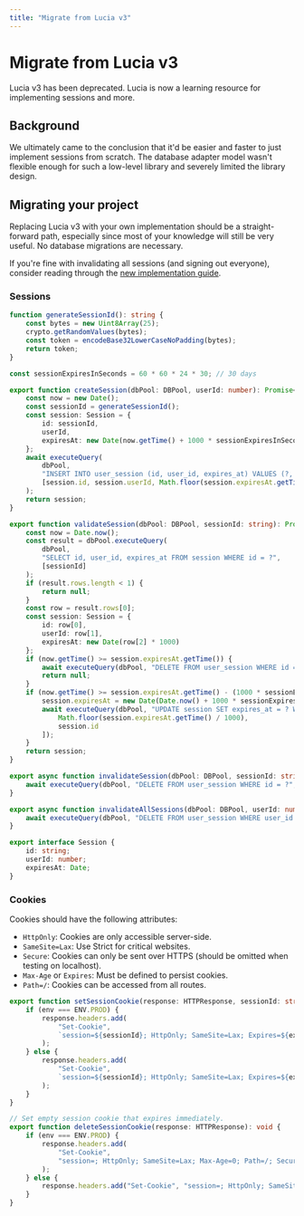```yaml
---
title: "Migrate from Lucia v3"
---
```


# Migrate from Lucia v3

Lucia v3 has been deprecated. Lucia is now a learning resource for implementing sessions and more.

## Background

We ultimately came to the conclusion that it'd be easier and faster to just implement sessions from scratch. The database adapter model wasn't flexible enough for such a low-level library and severely limited the library design.

## Migrating your project

Replacing Lucia v3 with your own implementation should be a straight-forward path, especially since most of your knowledge will still be very useful. No database migrations are necessary.

If you're fine with invalidating all sessions (and signing out everyone), consider reading through the [new implementation guide](/sessions/basic).

### Sessions

```ts
function generateSessionId(): string {
	const bytes = new Uint8Array(25);
	crypto.getRandomValues(bytes);
	const token = encodeBase32LowerCaseNoPadding(bytes);
	return token;
}

const sessionExpiresInSeconds = 60 * 60 * 24 * 30; // 30 days

export function createSession(dbPool: DBPool, userId: number): Promise<Session> {
	const now = new Date();
	const sessionId = generateSessionId();
	const session: Session = {
		id: sessionId,
		userId,
		expiresAt: new Date(now.getTime() + 1000 * sessionExpiresInSeconds)
	};
	await executeQuery(
		dbPool,
		"INSERT INTO user_session (id, user_id, expires_at) VALUES (?, ?, ?)",
		[session.id, session.userId, Math.floor(session.expiresAt.getTime() / 1000)]
	);
	return session;
}

export function validateSession(dbPool: DBPool, sessionId: string): Promise<Session | null> {
	const now = Date.now();
	const result = dbPool.executeQuery(
		dbPool,
		"SELECT id, user_id, expires_at FROM session WHERE id = ?",
		[sessionId]
	);
	if (result.rows.length < 1) {
		return null;
	}
	const row = result.rows[0];
	const session: Session = {
		id: row[0],
		userId: row[1],
		expiresAt: new Date(row[2] * 1000)
	};
	if (now.getTime() >= session.expiresAt.getTime()) {
		await executeQuery(dbPool, "DELETE FROM user_session WHERE id = ?", [session.id]);
		return null;
	}
	if (now.getTime() >= session.expiresAt.getTime() - (1000 * sessionExpiresInSeconds) / 2) {
		session.expiresAt = new Date(Date.now() + 1000 * sessionExpiresInSeconds);
		await executeQuery(dbPool, "UPDATE session SET expires_at = ? WHERE id = ?", [
			Math.floor(session.expiresAt.getTime() / 1000),
			session.id
		]);
	}
	return session;
}

export async function invalidateSession(dbPool: DBPool, sessionId: string): Promise<void> {
	await executeQuery(dbPool, "DELETE FROM user_session WHERE id = ?", [sessionId]);
}

export async function invalidateAllSessions(dbPool: DBPool, userId: number): Promise<void> {
	await executeQuery(dbPool, "DELETE FROM user_session WHERE user_id = ?", [userId]);
}

export interface Session {
	id: string;
	userId: number;
	expiresAt: Date;
}
```

### Cookies

Cookies should have the following attributes:

- `HttpOnly`: Cookies are only accessible server-side.
- `SameSite=Lax`: Use Strict for critical websites.
- `Secure`: Cookies can only be sent over HTTPS (should be omitted when testing on localhost).
- `Max-Age` or `Expires`: Must be defined to persist cookies.
- `Path=/`: Cookies can be accessed from all routes.

```ts
export function setSessionCookie(response: HTTPResponse, sessionId: string, expiresAt: Date): void {
	if (env === ENV.PROD) {
		response.headers.add(
			"Set-Cookie",
			`session=${sessionId}; HttpOnly; SameSite=Lax; Expires=${expiresAt.toUTCString()}; Path=/; Secure;`
		);
	} else {
		response.headers.add(
			"Set-Cookie",
			`session=${sessionId}; HttpOnly; SameSite=Lax; Expires=${expiresAt.toUTCString()}; Path=/`
		);
	}
}

// Set empty session cookie that expires immediately.
export function deleteSessionCookie(response: HTTPResponse): void {
	if (env === ENV.PROD) {
		response.headers.add(
			"Set-Cookie",
			"session=; HttpOnly; SameSite=Lax; Max-Age=0; Path=/; Secure;"
		);
	} else {
		response.headers.add("Set-Cookie", "session=; HttpOnly; SameSite=Lax; Max-Age=0; Path=/");
	}
}
```
